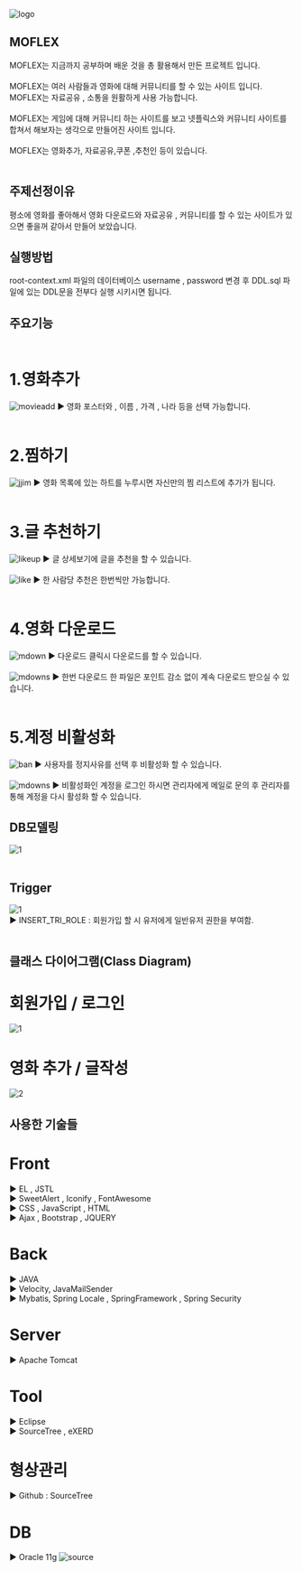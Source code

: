 ![logo](https://user-images.githubusercontent.com/54253400/89410550-e0678600-d75e-11ea-9ea6-9def69d4fd9d.png)
## MOFLEX
 MOFLEX는 지금까지 공부하며 배운 것을 총 활용해서 만든 프로젝트 입니다. 
 <br><br>
 MOFLEX는 여러 사람들과 영화에 대해 커뮤니티를 할 수 있는 사이트 입니다. MOFLEX는 자료공유 , 소통을 원활하게 사용 가능합니다.
 <br><br>
 MOFLEX는 게임에 대해 커뮤니티 하는 사이트를 보고 넷플릭스와 커뮤니티 사이트를 합쳐서 해보자는 생각으로 만들어진 사이트 입니다.
 <br><br>
 MOFLEX는 영화추가, 자료공유,쿠폰 ,추천인 등이 있습니다.
 <br><br>
## 주제선정이유
평소에 영화를 좋아해서 영화 다운로드와 자료공유 , 커뮤니티를 할 수 있는 사이트가 있으면 좋을꺼 같아서 만들어 보았습니다.

## 실행방법
root-context.xml 파일의 데이터베이스 username , password 변경 후 DDL.sql 파일에 있는 DDL문을 전부다 실행 시키시면 됩니다.

## 주요기능 <br><br>
# 1.영화추가
![movieadd](https://user-images.githubusercontent.com/54253400/89506826-a5b92880-d806-11ea-84f5-fab358c2639d.PNG)
▶ 영화 포스터와 , 이름 , 가격 , 나라 등을 선택 가능합니다. <br><br>

# 2.찜하기
![jjim](https://user-images.githubusercontent.com/54253400/89506831-a6ea5580-d806-11ea-9d4a-225aefca4c3b.PNG)
▶ 영화 목록에 있는 하트를 누루시면 자신만의 찜 리스트에 추가가 됩니다. <br><br>

# 3.글 추천하기
![likeup](https://user-images.githubusercontent.com/54253400/89506834-a8b41900-d806-11ea-9434-08cdbfc7b9a7.PNG)
▶ 글 상세보기에 글을 추천을 할 수 있습니다. <br><br>
![like](https://user-images.githubusercontent.com/54253400/89506836-a9e54600-d806-11ea-81b6-04781461c321.PNG)
▶ 한 사람당 추천은 한번씩만 가능합니다. <br><br>

# 4.영화 다운로드
![mdown](https://user-images.githubusercontent.com/54253400/89506838-ab167300-d806-11ea-87dc-9b75346e644c.PNG)
▶ 다운로드 클릭시 다운로드를 할 수 있습니다. <br><br>
![mdowns](https://user-images.githubusercontent.com/54253400/89506842-ac47a000-d806-11ea-8340-29a8b5e0f752.PNG)
▶ 한번 다운로드 한 파일은 포인트 감소 없이 계속 다운로드 받으실 수 있습니다. <br><br>

# 5.계정 비활성화
![ban](https://user-images.githubusercontent.com/54253400/89508721-44468900-d809-11ea-96c8-b6176c88830d.PNG)
▶ 사용자를 정지사유를 선택 후 비활성화 할 수 있습니다. <br><br>
![mdowns](https://user-images.githubusercontent.com/54253400/89508574-0d707300-d809-11ea-81dc-b6d2b83086d9.PNG)
▶ 비활성화인 계정을 로그인 하시면 관리자에게 메일로 문의 후 관리자를 통해 계정을 다시 활성화 할 수 있습니다.

## DB모델링 
![1](https://user-images.githubusercontent.com/54253400/89509326-2594c200-d80a-11ea-8a24-f1080832bf31.PNG)
<br><br>

## Trigger
![1](https://user-images.githubusercontent.com/54253400/89509815-bbc8e800-d80a-11ea-9c91-5215f2102789.PNG)<br>
▶ INSERT_TRI_ROLE : 회원가입 할 시 유저에게 일반유저 권한을 부여함. <br><br>

## 클래스 다이어그램(Class Diagram)
# 회원가입 / 로그인
![1](https://user-images.githubusercontent.com/54253400/89510344-66d9a180-d80b-11ea-9e3f-5d7583f703c6.PNG)

# 영화 추가 / 글작성
![2](https://user-images.githubusercontent.com/54253400/89510624-c46dee00-d80b-11ea-9050-ead4f2bd250c.png)

## 사용한 기술들
# Front 
▶ EL , JSTL <br>
▶ SweetAlert , Iconify , FontAwesome<br>
▶ CSS , JavaScript , HTML <br>
▶ Ajax , Bootstrap , JQUERY<br>
# Back
▶ JAVA <br>
▶ Velocity, JavaMailSender<br>
▶ Mybatis, Spring Locale , SpringFramework , Spring Security <br>
# Server 
▶ Apache Tomcat <br>
# Tool
▶ Eclipse <br>
▶ SourceTree , eXERD 
# 형상관리
▶ Github : SourceTree 
# DB 
▶ Oracle 11g
![source](https://user-images.githubusercontent.com/54253400/89511436-e320b480-d80c-11ea-8ed3-f6d9162e45a8.PNG)
